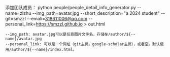 添加团队成员：
    python people/people_detail_info_generator.py  --name=zlzhu --img_path=avatar.jpg --short_description="a 2024 student" --git=smzzl --emali=318611006@qq.com --personal_link=https://smzzl.github.io > out.html

    --img_path: avatar.jpg可以是任意图片文件名，存储在/author/${--name}/avatar.jpg
    --personal_link: 可以是一个网址（git主页，google-scholar主页），或者空。默认使用/author/${--name}/index.html。